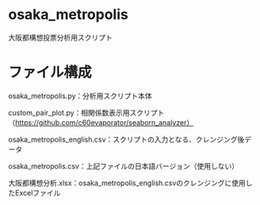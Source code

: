 # osaka_metropolis
大阪都構想投票分析用スクリプト

# ファイル構成
osaka_metropolis.py：分析用スクリプト本体

custom_pair_plot.py：相関係数表示用スクリプト（https://github.com/c60evaporator/seaborn_analyzer）

osaka_metropolis_english.csv：スクリプトの入力となる、クレンジング後データ

osaka_metropolis.csv：上記ファイルの日本語バージョン（使用しない）

大阪都構想分析.xlsx：osaka_metropolis_english.csvのクレンジングに使用したExcelファイル
